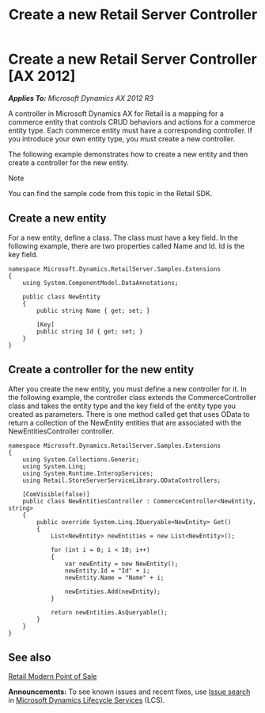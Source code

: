 ﻿---
title: Create a new Retail Server Controller
TOCTitle: Create a new Retail Server Controller
ms:assetid: edc1a279-914b-49c3-90b6-84173e2f828d
ms:mtpsurl: https://technet.microsoft.com/en-us/library/Dn741461(v=AX.60)
ms:contentKeyID: 62219737
ms.date: 05/18/2015
mtps_version: v=AX.60
---

# Create a new Retail Server Controller [AX 2012]


_**Applies To:** Microsoft Dynamics AX 2012 R3_

A controller in Microsoft Dynamics AX for Retail is a mapping for a commerce entity that controls CRUD behaviors and actions for a commerce entity type. Each commerce entity must have a corresponding controller. If you introduce your own entity type, you must create a new controller.

The following example demonstrates how to create a new entity and then create a controller for the new entity.


> [!NOTE]
> <P>You can find the sample code from this topic in the Retail SDK.</P>



## Create a new entity

For a new entity, define a class. The class must have a key field. In the following example, there are two properties called Name and Id. Id is the key field.

    namespace Microsoft.Dynamics.RetailServer.Samples.Extensions
    {
        using System.ComponentModel.DataAnnotations;
    
        public class NewEntity
        {
            public string Name { get; set; }
    
            [Key]
            public string Id { get; set; }
        }
    }

## Create a controller for the new entity

After you create the new entity, you must define a new controller for it. In the following example, the controller class extends the CommerceController class and takes the entity type and the key field of the entity type you created as parameters. There is one method called get that uses OData to return a collection of the NewEntity entities that are associated with the NewEntitiesController controller.

    namespace Microsoft.Dynamics.RetailServer.Samples.Extensions
    {
        using System.Collections.Generic;
        using System.Linq;
        using System.Runtime.InteropServices;
        using Retail.StoreServerServiceLibrary.ODataControllers;
    
        [ComVisible(false)]
        public class NewEntitiesController : CommerceController<NewEntity, string>
        {
            public override System.Linq.IQueryable<NewEntity> Get()
            {
                List<NewEntity> newEntities = new List<NewEntity>();
    
                for (int i = 0; i < 10; i++)
                {
                    var newEntity = new NewEntity();
                    newEntity.Id = "Id" + i;
                    newEntity.Name = "Name" + i;
    
                    newEntities.Add(newEntity);
                }
    
                return newEntities.AsQueryable();
            }
        }
    }

## See also

[Retail Modern Point of Sale](retail-modern-point-of-sale.md)

  
**Announcements:** To see known issues and recent fixes, use [Issue search](http://go.microsoft.com/fwlink/?linkid=389258) in [Microsoft Dynamics Lifecycle Services](http://go.microsoft.com/fwlink/?linkid=306505) (LCS).

